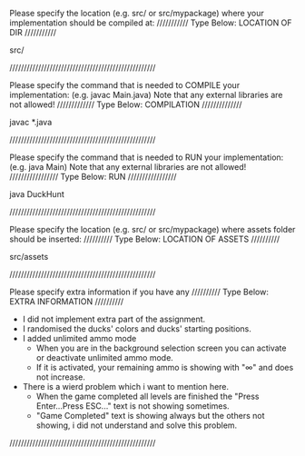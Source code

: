 Please specify the location (e.g. src/ or src/mypackage) 
where your implementation should be compiled at:
/////////// Type Below: LOCATION OF DIR ///////////

src/

///////////////////////////////////////////////////


Please specify the command that is needed 
to COMPILE your implementation:
(e.g. javac Main.java)
Note that any external libraries are not allowed!
///////////// Type Below: COMPILATION //////////////

javac *.java

///////////////////////////////////////////////////


Please specify the command that is needed 
to RUN your implementation:
(e.g. java Main)
Note that any external libraries are not allowed!
///////////////// Type Below: RUN /////////////////

java DuckHunt

///////////////////////////////////////////////////

Please specify the location (e.g. src/ or src/mypackage)
where assets folder should be inserted:
////////// Type Below: LOCATION OF ASSETS //////////

src/assets

///////////////////////////////////////////////////

Please specify extra information if you have any
////////// Type Below: EXTRA INFORMATION //////////

- I did not implement extra part of the assignment.
- I randomised the ducks' colors and ducks' starting positions.
- I added unlimited ammo mode
    * When you are in the background selection screen you can activate or deactivate unlimited ammo mode.
    * If it is activated, your remaining ammo is showing with "∞" and does not increase.
- There is a wierd problem which i want to mention here.
    * When the game completed all levels are finished the "Press Enter...Press ESC..." text is not showing sometimes.
    * "Game Completed" text is showing always but the others not showing, i did not understand and solve this problem.

///////////////////////////////////////////////////